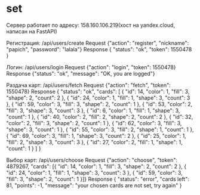 # set
Сервер работает по адресy: 158.160.106.219(хост на yandex.cloud, написан на FastAPI)

Регистрация:
/api/users/create
Request
{"action": "register", "nickname": "papich", "password": "lalala"}
Response
{
  "status": "ok",
  "token": 1550478
}

Логин:
/api/users/login
Request
{"action": "login", "token": 1550478}
Response
{"status": "ok", "message": "OK, you are logged"}


Раздача карт:
/api/users/fetch
Request
{"action": "fetch", "token": 1550478}
Response
{
  "status": "ok",
  "cards": [
    {
      "id": 14,
      "color": 1,
      "fill": 3,
      "shape": 2,
      "count": 2
    },
    {
      "id": 24,
      "color": 1,
      "fill": 1,
      "shape": 3,
      "count": 3
    },
    {
      "id": 59,
      "color": 3,
      "fill": 3,
      "shape": 2,
      "count": 1
    },
    {
      "id": 53,
      "color": 2,
      "fill": 3,
      "shape": 3,
      "count": 3
    },
    {
      "id": 6,
      "color": 1,
      "fill": 1,
      "shape": 3,
      "count": 1
    },
    {
      "id": 40,
      "color": 2,
      "fill": 2,
      "shape": 2,
      "count": 2
    },
    {
      "id": 32,
      "color": 2,
      "fill": 3,
      "shape": 2,
      "count": 1
    },
    {
      "id": 62,
      "color": 3,
      "fill": 3,
      "shape": 3,
      "count": 1
    },
    {
      "id": 55,
      "color": 3,
      "fill": 2,
      "shape": 1,
      "count": 1
    },
    {
      "id": 69,
      "color": 3,
      "fill": 1,
      "shape": 3,
      "count": 2
    },
    {
      "id": 25,
      "color": 1,
      "fill": 2,
      "shape": 3,
      "count": 3
    },
    {
      "id": 27,
      "color": 2,
      "fill": 1,
      "shape": 1,
      "count": 1
    }
  ]
}

Выбор карт:
/api/users/choose
Request
{"action": "choose", "token": 4879267, "cards": [{
      "id": 14,
      "color": 1,
      "fill": 3,
      "shape": 2,
      "count": 2
    },
    {
      "id": 24,
      "color": 1,
      "fill": 1,
      "shape": 3,
      "count": 3
    },
    {
      "id": 59,
      "color": 3,
      "fill": 3,
      "shape": 2,
      "count": 1
    }]}
Response
{
  "status": "error",
  "cards left": 81,
  "points": -1,
  "message": "your chosen cards are not set, try again"
}

